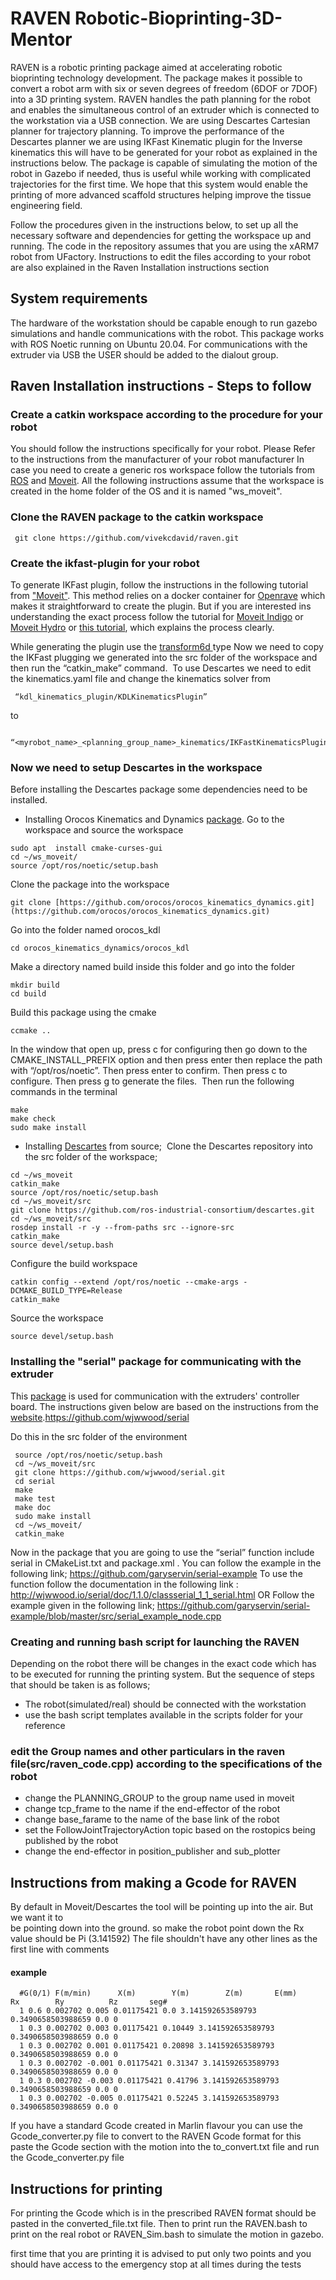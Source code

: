 # RAVEN Robotic-Bioprinting-3D-Mentor
RAVEN is a robotic printing package aimed at accelerating robotic bioprinting technology development. The package makes it possible to convert a robot arm with six or seven degrees of freedom (6DOF or 7DOF) into a 3D printing  system. RAVEN handles the path planning for the robot and enables the simultaneous control of an extruder which is connected to the workstation via a USB connection. We are using Descartes Cartesian planner for trajectory planning. To improve the performance of the Descartes planner we are using IKFast Kinematic plugin for the Inverse kinematics this will have to be generated for your robot as explained in the instructions below. The package is capable of simulating the motion of the robot in Gazebo if needed, thus is useful while working with complicated trajectories for the first time. We hope that this system would enable the printing of more advanced scaffold structures helping improve the tissue engineering field. 

Follow the procedures given in the instructions below, to set up all the necessary software and dependencies for getting the workspace up and running. The code in the repository assumes that you are using the xARM7 robot from UFactory. Instructions to edit the files according to your robot are also explained in the Raven Installation instructions section
## System requirements
The hardware of the workstation should be capable enough to run gazebo simulations and handle communications with the robot. This package works with ROS Noetic running on Ubuntu 20.04. For communications with the extruder via USB the USER should be added to the dialout group.  
## Raven Installation instructions - Steps to follow 
### Create a catkin workspace according to the procedure for your robot
  You should follow the instructions specifically for your robot. Please Refer to the instructions from the manufacturer of your robot manufacturer
  In case you need to create a generic ros workspace follow the tutorials from [ROS](https://ros-planning.github.io/moveit_tutorials/doc/getting_started/getting_started.html ) and [Moveit](https://moveit.ros.org/install/ ). All the following instructions assume that the workspace is created in the home folder of the OS and it is named "ws_moveit".
### Clone the RAVEN package to the catkin workspace
 ```
  git clone https://github.com/vivekcdavid/raven.git
  ```

### Create the ikfast-plugin for your robot
To generate IKFast plugin, follow the instructions in the following tutorial from ["Moveit"](https://ros-planning.github.io/moveit_tutorials/doc/ikfast/ikfast_tutorial.html). This method relies on a docker container for [Openrave](http://openrave.org/) which makes it straightforward to create the plugin. But if you are interested ins understanding the exact process follow the tutorial for [Moveit Indigo](http://docs.ros.org/en/indigo/api/moveit_tutorials/html/doc/ikfast_tutorial.html) or [Moveit Hydro](http://docs.ros.org/en/hydro/api/moveit_ikfast/html/doc/ikfast_tutorial.html) or [this tutorial](https://choreo.readthedocs.io/en/latest/doc/ikfast_tutorial.html), which explains the process clearly.

While generating the plugin use the [transform6d ](http://openrave.org/docs/latest_stable/openravepy/ikfast/#ik-types) type
Now we need to copy the IKFast plugging we generated into the src folder of the workspace and then run the “catkin_make” command. 
To use Descartes we need to edit the kinematics.yaml file and change the kinematics solver from 
```
 “kdl_kinematics_plugin/KDLKinematicsPlugin”
```
to 
 ```
  “<myrobot_name>_<planning_group_name>_kinematics/IKFastKinematicsPlugin”  
 ```
  
### Now we need to setup Descartes in the workspace
  Before installing the Descartes package some dependencies need to be installed. 
  * Installing Orocos Kinematics and Dynamics [package](https://www.orocos.org/wiki/Installation_Manual.html).
Go to the workspace and source the workspace 
  ```
  sudo apt  install cmake-curses-gui 
  cd ~/ws_moveit/ 
  source /opt/ros/noetic/setup.bash
  ```
  Clone the package into the workspace 
  ```
  git clone [https://github.com/orocos/orocos_kinematics_dynamics.git](https://github.com/orocos/orocos_kinematics_dynamics.git) 
  ```
  Go into the folder named orocos_kdl
  ```
  cd orocos_kinematics_dynamics/orocos_kdl 
  ```
  Make a directory named build inside this folder and go into the folder 
   ```   
  mkdir build 
  cd build 
  ```
  Build this package using the cmake 
  ```
  ccmake .. 
  ```
  In the window that open up, press c for configuring then go down to the CMAKE_INSTALL_PREFIX option and then press enter then replace the path with “/opt/ros/noetic”. Then press enter to confirm. Then press c to configure. Then press g to generate the files. 
  Then run the following commands in the terminal 
  ```
  make 
  make check 
  sudo make install
  ```
  * Installing [Descartes](http://wiki.ros.org/descartes/Tutorials/Getting%20Started%20with%20Descartes) from source; 
  Clone the Descartes repository into the src folder of the workspace; 
  ```
  cd ~/ws_moveit 
  catkin_make 
  source /opt/ros/noetic/setup.bash 
  cd ~/ws_moveit/src 
  git clone https://github.com/ros-industrial-consortium/descartes.git 
  cd ~/ws_moveit/src  
  rosdep install -r -y --from-paths src --ignore-src 
  catkin_make 
  source devel/setup.bash
   ```
Configure the build workspace 
      
  ```
  catkin config --extend /opt/ros/noetic --cmake-args -DCMAKE_BUILD_TYPE=Release 
  catkin_make 
  ```
Source the workspace 
  ```
source devel/setup.bash
```
### Installing the "serial" package for communicating with the extruder
  This [package](http://wjwwood.io/serial/ ) is used for communication with the extruders' controller board. The instructions given below are based on the instructions from the [website](http://wjwwood.io/serial/doc/1.1.0/index.html).https://github.com/wjwwood/serial
  
Do this in the src folder of the environment 
 ```
  source /opt/ros/noetic/setup.bash 
  cd ~/ws_moveit/src
  git clone https://github.com/wjwwood/serial.git
  cd serial 
  make 
  make test 
  make doc  
  sudo make install
  cd ~/ws_moveit/
  catkin_make 
  ```
  Now in the package that you are going to use the “serial” function include serial in CMakeList.txt and package.xml . You can follow the example in the following link; 
  https://github.com/garyservin/serial-example 
  To use the function follow the documentation in the following link :
  http://wjwwood.io/serial/doc/1.1.0/classserial_1_1_serial.html 
  OR
  Follow the example given in the following link; 
  https://github.com/garyservin/serial-example/blob/master/src/serial_example_node.cpp 
### Creating and running bash script for launching the RAVEN
Depending on the robot there will be changes in the exact code which has to be executed for running the printing system. But the sequence of steps that should be taken is as follows;
* The robot(simulated/real) should be connected with the workstation
* use the bash script templates available in the scripts folder for your reference 
### edit the Group names and other particulars in the raven file(src/raven_code.cpp) according to the specifications of the robot
  * change the PLANNING_GROUP to the group name used in moveit
  * change tcp_frame to the name if the end-effector of the robot
  * change base_farame to the name of the base link of the robot 
  * set the FollowJointTrajectoryAction topic based on the rostopics being published by the robot
  * change the end-effector in position_publisher and sub_plotter

## Instructions from making a Gcode for RAVEN

  By default in Moveit/Descartes the tool will be pointing up into the air.  But we want it to  
  be pointing down into the ground. so make the robot point down the Rx value should be Pi (3.141592)
  The file shouldn't have any other lines as the first line with comments

#### example 
```
  #G(0/1) F(m/min)      X(m)        Y(m)        Z(m)       E(mm)     Rx        Ry          Rz       seg# 
  1 0.6 0.002702 0.005 0.01175421 0.0 3.141592653589793 0.3490658503988659 0.0 0 
  1 0.3 0.002702 0.003 0.01175421 0.10449 3.141592653589793 0.3490658503988659 0.0 0 
  1 0.3 0.002702 0.001 0.01175421 0.20898 3.141592653589793 0.3490658503988659 0.0 0 
  1 0.3 0.002702 -0.001 0.01175421 0.31347 3.141592653589793 0.3490658503988659 0.0 0 
  1 0.3 0.002702 -0.003 0.01175421 0.41796 3.141592653589793 0.3490658503988659 0.0 0 
  1 0.3 0.002702 -0.005 0.01175421 0.52245 3.141592653589793 0.3490658503988659 0.0 0 
```

  
  If you have a standard Gcode created in Marlin flavour you can use the Gcode_converter.py file to convert to the RAVEN Gcode format
  for this paste the Gcode section with the motion into the to_convert.txt file and run the Gcode_converter.py file


## Instructions for printing 

  For printing the Gcode which is in the prescribed RAVEN format should be pasted in the converted_file.txt file.
  Then to print run  the RAVEN.bash to print on the real robot or RAVEN_Sim.bash to simulate the motion in gazebo.
  
  first time that you are printing it is advised to put only two points and you should have access to the emergency stop at all times during the tests
